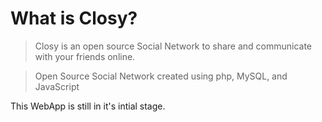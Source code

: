 # What is Closy?


> Closy is an open source Social Network to share and communicate with your friends online.

>Open Source Social Network created using php, MySQL, and JavaScript

This WebApp is still in it's intial stage.
